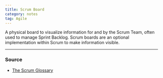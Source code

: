 ```yaml
---
title: Scrum Board
category: notes
tag: Agile
---
```


A physical board to visualize information for and by the Scrum Team, often used to manage Sprint Backlog. Scrum boards are an optional implementation within Scrum to make information visible.

--- 
### Source
- [The Scrum Glossary](https://www.scrum.org/resources/scrum-glossary)